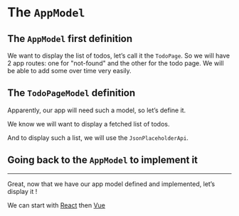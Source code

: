 # The `AppModel`

## The `AppModel` first definition

We want to display the list of todos, let’s call it the `TodoPage`. So we will have 2 app routes: one for "not-found" and the other for the todo page. We will be able to add some over time very easily.

<!-- include [code:ts] ./5-app-model/AppModel-attempt-1.ts -->

## The `TodoPageModel` definition

Apparently, our app will need such a model, so let’s define it.

We know we will want to display a fetched list of todos.

And to display such a list, we will use the `JsonPlaceholderApi`.

<!-- include [code:ts] ./5-app-model/TodoPageModel.ts -->

## Going back to the `AppModel` to implement it

<!-- diff-between [code:ts] ./5-app-model/AppModel.ts ./5-app-model/AppModel-attempt-1.ts -->

---

Great, now that we have our app model defined and implemented, let’s display it !

We can start with [React](./6-react-app.md) then [Vue](./7-vue-app.md)
